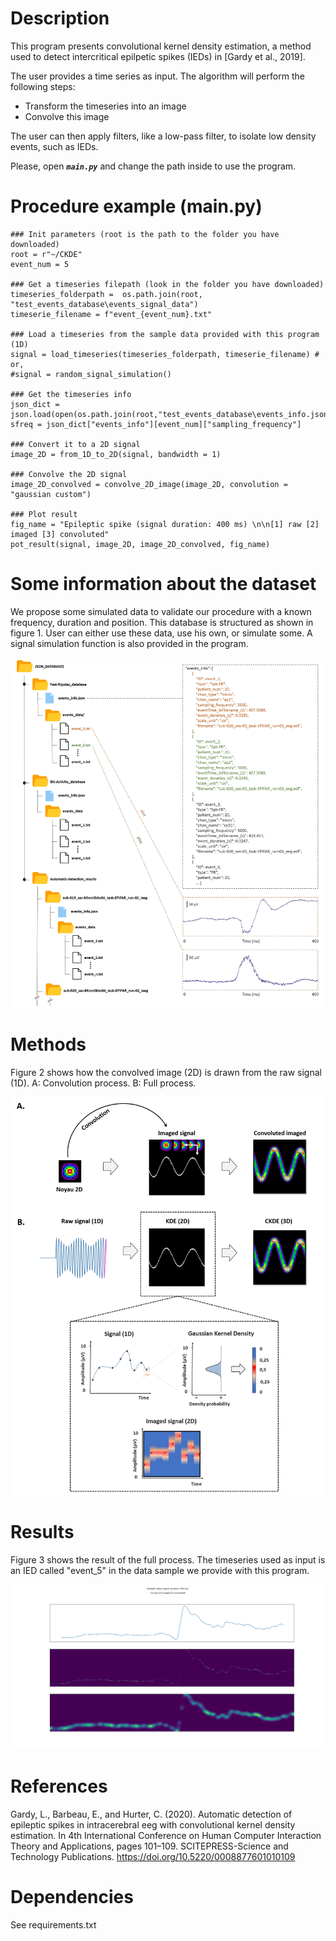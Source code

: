 # Description
This program presents convolutional kernel density estimation, a method used to detect intercritical epilpetic spikes (IEDs) in [Gardy et al., 2019].

The user provides a time series as input. The algorithm will perform the following steps:
- Transform the timeseries into an image
- Convolve this image

The user can then apply filters, like a low-pass filter, to isolate low density events, such as IEDs.

Please, open _**`main.py`**_ and change the path inside to use the program.

# Procedure example (main.py)
```
### Init parameters (root is the path to the folder you have downloaded)
root = r"~/CKDE"
event_num = 5

### Get a timeseries filepath (look in the folder you have downloaded)
timeseries_folderpath =  os.path.join(root, "test_events_database\events_signal_data")
timeserie_filename = f"event_{event_num}.txt"

### Load a timeseries from the sample data provided with this program (1D)
signal = load_timeseries(timeseries_folderpath, timeserie_filename) # or,
#signal = random_signal_simulation()

### Get the timeseries info
json_dict = json.load(open(os.path.join(root,"test_events_database\events_info.json")))
sfreq = json_dict["events_info"][event_num]["sampling_frequency"]

### Convert it to a 2D signal
image_2D = from_1D_to_2D(signal, bandwidth = 1)

### Convolve the 2D signal
image_2D_convolved = convolve_2D_image(image_2D, convolution = "gaussian custom")

### Plot result
fig_name = "Epileptic spike (signal duration: 400 ms) \n\n[1] raw [2] imaged [3] convoluted"
pot_result(signal, image_2D, image_2D_convolved, fig_name)
```

# Some information about the dataset
We propose some simulated data to validate our procedure with a known frequency, duration and position. This database is structured as shown in figure 1. User can either use these data, use his own, or simulate some. A signal simulation function is also provided in the program.

![](illustrations/JSON_database_structure.jpg)

# Methods
Figure 2 shows how the convolved image (2D) is drawn from the raw signal (1D). A: Convolution process. B: Full process.

![](illustrations/Methods.png)

# Results
Figure 3 shows the result of the full process. The timeseries used as input is an IED called "event_5" in the data sample we provide with this program.

![](illustrations/Results.png)

# References
Gardy, L., Barbeau, E., and Hurter, C. (2020). Automatic detection of epileptic spikes in intracerebral eeg with convolutional kernel density estimation. In 4th International Conference on Human Computer Interaction Theory and Applications, pages 101–109. SCITEPRESS-Science and Technology Publications. https://doi.org/10.5220/0008877601010109

# Dependencies
See requirements.txt